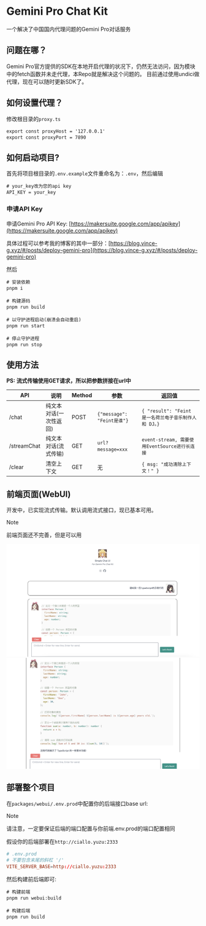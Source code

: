 # Gemini Pro Chat Kit
一个解决了中国国内代理问题的Gemini Pro对话服务

## 问题在哪？
Gemini Pro官方提供的SDK在本地开启代理的状况下，仍然无法访问，因为模块中的fetch函数并未走代理，本Repo就是解决这个问题的。
目前通过使用undici做代理，现在可以随时更新SDK了。

## 如何设置代理？
修改根目录的`proxy.ts`
```shell
export const proxyHost = '127.0.0.1'
export const proxyPort = 7890
```

## 如何启动项目?
首先将项目根目录的`.env.example`文件重命名为：`.env`，然后编辑
```
# your_key改为您的api key
API_KEY = your_key
```

### 申请API Key
申请Gemini Pro API Key: [https://makersuite.google.com/app/apikey](https://makersuite.google.com/app/apikey)

具体过程可以参考我的博客的其中一部分：[https://blog.vince-g.xyz/#/posts/deploy-gemini-pro](https://blog.vince-g.xyz/#/posts/deploy-gemini-pro)

然后

```shell
# 安装依赖
pnpm i 

# 构建源码
pnpm run build

# 以守护进程启动(崩溃会自动重启)
pnpm run start

# 停止守护进程
pnpm run stop
```

## 使用方法

**PS: 流式传输使用GET请求，所以把参数拼接在url中**

| API | 说明 | Method | 参数 | 返回值|
| - | - | - | - | - |
| /chat | 纯文本对话(一次性返回)| POST | `{"message": "Feint是谁"}` | `{ "result": "Feint 是一名荷兰电子音乐制作人和 DJ。}` |
| /streamChat | 纯文本对话(流式传输) | GET | `url?message=xxx` | `event-stream, 需要使用EventSource进行长连接` |
| /clear | 清空上下文 | GET | 无  | `{ msg: "成功清除上下文！" }` |


## 前端页面(WebUI)
开发中，已实现流式传输。默认调用流式接口，现已基本可用。

> [!NOTE]
> 前端页面还不完善，但是可以用

![webui1](.github/imgs/webui1.png)
![webui2](.github/imgs/webui2.png)


## 部署整个项目
在`packages/webui/.env.prod`中配置你的后端接口base url:

> [!NOTE]
> 请注意，一定要保证后端的端口配置与你前端.env.prod的端口配置相同

假设你的后端部署在`http://ciallo.yuzu:2333`

```toml
# .env.prod
# 不要包含末尾的斜杠 '/'
VITE_SERVER_BASE=http://ciallo.yuzu:2333
```

然后构建前后端即可:
```shell
# 构建前端
pnpm run webui:build

# 构建后端
pnpm run build
```